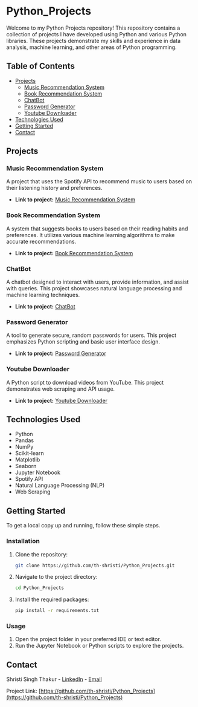 # Python_Projects

Welcome to my Python Projects repository! This repository contains a collection of projects I have developed using Python and various Python libraries. These projects demonstrate my skills and experience in data analysis, machine learning, and other areas of Python programming.

## Table of Contents

- [Projects](#projects)
  - [Music Recommendation System](#music-recommendation-system)
  - [Book Recommendation System](#book-recommendation-system)
  - [ChatBot](#chatbot)
  - [Password Generator](#password-generator)
  - [Youtube Downloader](#youtube-downloader)
- [Technologies Used](#technologies-used)
- [Getting Started](#getting-started)
- [Contact](#contact)

## Projects

### Music Recommendation System

A project that uses the Spotify API to recommend music to users based on their listening history and preferences.

- **Link to project:** [Music Recommendation System](https://github.com/th-shristi/Python_Projects/tree/main/Music%20Recommendation%20System)

### Book Recommendation System

A system that suggests books to users based on their reading habits and preferences. It utilizes various machine learning algorithms to make accurate recommendations.

- **Link to project:** [Book Recommendation System](https://github.com/th-shristi/Python_Projects/tree/main/Book%20Recommendation%20System)

### ChatBot

A chatbot designed to interact with users, provide information, and assist with queries. This project showcases natural language processing and machine learning techniques.

- **Link to project:** [ChatBot](https://github.com/th-shristi/Python_Projects)
  
### Password Generator

A tool to generate secure, random passwords for users. This project emphasizes Python scripting and basic user interface design.

- **Link to project:** [Password Generator](https://github.com/th-shristi/Python_Projects)

### Youtube Downloader

A Python script to download videos from YouTube. This project demonstrates web scraping and API usage.

- **Link to project:** [Youtube Downloader](https://github.com/th-shristi/Python_Projects)

## Technologies Used

- Python
- Pandas
- NumPy
- Scikit-learn
- Matplotlib
- Seaborn
- Jupyter Notebook
- Spotify API
- Natural Language Processing (NLP)
- Web Scraping

## Getting Started

To get a local copy up and running, follow these simple steps.

### Installation

1. Clone the repository:
   ```sh
   git clone https://github.com/th-shristi/Python_Projects.git
   ```
2. Navigate to the project directory:
   ```sh
   cd Python_Projects
   ```
3. Install the required packages:
   ```sh
   pip install -r requirements.txt
   ```

### Usage

1. Open the project folder in your preferred IDE or text editor.
2. Run the Jupyter Notebook or Python scripts to explore the projects.

## Contact

Shristi Singh Thakur - [LinkedIn](https://www.linkedin.com/in/shristi-singh-thakur-aa8149239) - [Email](mailto:thakurshristisingh11@gmail.com)

Project Link: [https://github.com/th-shristi/Python_Projects](https://github.com/th-shristi/Python_Projects)
